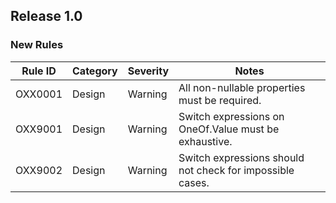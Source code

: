 ## Release 1.0

### New Rules

Rule ID | Category | Severity | Notes                                          
--------|----------|----------|------------------------------------------------
OXX0001 | Design   | Warning  | All non-nullable properties must be required.
OXX9001 | Design   | Warning  | Switch expressions on OneOf.Value must be exhaustive.
OXX9002 | Design   | Warning  | Switch expressions should not check for impossible cases.
